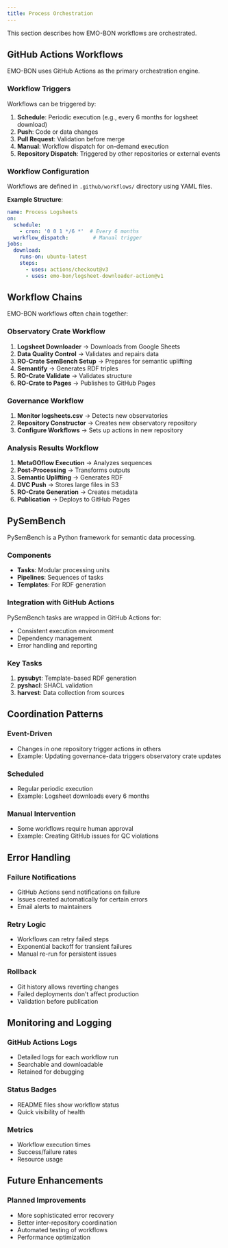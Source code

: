```yaml
---
title: Process Orchestration
---
```


This section describes how EMO-BON workflows are orchestrated.

## GitHub Actions Workflows

EMO-BON uses GitHub Actions as the primary orchestration engine.

### Workflow Triggers

Workflows can be triggered by:

1. **Schedule**: Periodic execution (e.g., every 6 months for logsheet download)
2. **Push**: Code or data changes
3. **Pull Request**: Validation before merge
4. **Manual**: Workflow dispatch for on-demand execution
5. **Repository Dispatch**: Triggered by other repositories or external events

### Workflow Configuration

Workflows are defined in `.github/workflows/` directory using YAML files.

**Example Structure**:
```yaml
name: Process Logsheets
on:
  schedule:
    - cron: '0 0 1 */6 *'  # Every 6 months
  workflow_dispatch:        # Manual trigger
jobs:
  download:
    runs-on: ubuntu-latest
    steps:
      - uses: actions/checkout@v3
      - uses: emo-bon/logsheet-downloader-action@v1
```

## Workflow Chains

EMO-BON workflows often chain together:

### Observatory Crate Workflow

1. **Logsheet Downloader** → Downloads from Google Sheets
2. **Data Quality Control** → Validates and repairs data
3. **RO-Crate SemBench Setup** → Prepares for semantic uplifting
4. **Semantify** → Generates RDF triples
5. **RO-Crate Validate** → Validates structure
6. **RO-Crate to Pages** → Publishes to GitHub Pages

### Governance Workflow

1. **Monitor logsheets.csv** → Detects new observatories
2. **Repository Constructor** → Creates new observatory repository
3. **Configure Workflows** → Sets up actions in new repository

### Analysis Results Workflow

1. **MetaGOflow Execution** → Analyzes sequences
2. **Post-Processing** → Transforms outputs
3. **Semantic Uplifting** → Generates RDF
4. **DVC Push** → Stores large files in S3
5. **RO-Crate Generation** → Creates metadata
6. **Publication** → Deploys to GitHub Pages

## PySemBench

PySemBench is a Python framework for semantic data processing.

### Components

- **Tasks**: Modular processing units
- **Pipelines**: Sequences of tasks
- **Templates**: For RDF generation

### Integration with GitHub Actions

PySemBench tasks are wrapped in GitHub Actions for:
- Consistent execution environment
- Dependency management
- Error handling and reporting

### Key Tasks

1. **pysubyt**: Template-based RDF generation
2. **pyshacl**: SHACL validation
3. **harvest**: Data collection from sources

## Coordination Patterns

### Event-Driven

- Changes in one repository trigger actions in others
- Example: Updating governance-data triggers observatory crate updates

### Scheduled

- Regular periodic execution
- Example: Logsheet downloads every 6 months

### Manual Intervention

- Some workflows require human approval
- Example: Creating GitHub issues for QC violations

## Error Handling

### Failure Notifications

- GitHub Actions send notifications on failure
- Issues created automatically for certain errors
- Email alerts to maintainers

### Retry Logic

- Workflows can retry failed steps
- Exponential backoff for transient failures
- Manual re-run for persistent issues

### Rollback

- Git history allows reverting changes
- Failed deployments don't affect production
- Validation before publication

## Monitoring and Logging

### GitHub Actions Logs

- Detailed logs for each workflow run
- Searchable and downloadable
- Retained for debugging

### Status Badges

- README files show workflow status
- Quick visibility of health

### Metrics

- Workflow execution times
- Success/failure rates
- Resource usage

## Future Enhancements

### Planned Improvements

- More sophisticated error recovery
- Better inter-repository coordination
- Automated testing of workflows
- Performance optimization
